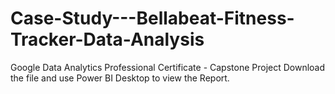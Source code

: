 # Case-Study---Bellabeat-Fitness-Tracker-Data-Analysis
Google Data Analytics Professional Certificate - Capstone Project
Download the file and use Power BI Desktop to view the Report.
